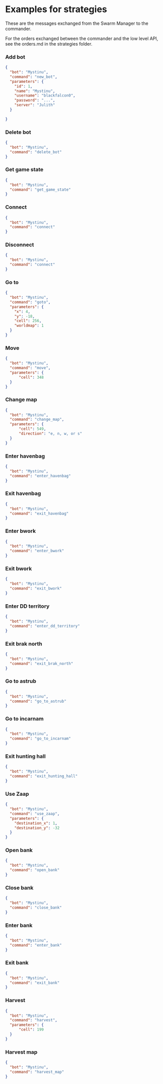 # Examples for strategies

These are the messages exchanged from the Swarm Manager to the commander.

For the orders exchanged between the commander and the low level API, see the orders.md in the strategies folder.


### Add bot
````json
{
  "bot": "Mystinu",
  "command": "new_bot",
  "parameters": {
    "id": 1,
    "name": "Mystinu",
    "username": "blackfalcon0",
    "password": "...",
    "server": "Julith"
  }
  
}
````

### Delete bot
````json
{
  "bot": "Mystinu",
  "command": "delete_bot" 
}
````

### Get game state
````json
{
  "bot": "Mystinu",
  "command": "get_game_state" 
}
````

### Connect
```json
{
  "bot": "Mystinu",
  "command": "connect"
}
```

### Disconnect
````json
{
  "bot": "Mystinu",
  "command": "connect"
}
````

### Go to
````json
{
  "bot": "Mystinu",
  "command": "goto",
  "parameters": {
    "x": 4,
    "y": -18,
    "cell": 256,
    "worldmap": 1
  }
}
````

### Move
````json
{
  "bot": "Mystinu",
  "command": "move",
  "parameters": {
      "cell": 348
  }
}
````

### Change map
````json
{
  "bot": "Mystinu",
  "command": "change_map",
  "parameters": {
      "cell": 549,
      "direction": "e, n, w, or s"
  }
}
````

### Enter havenbag
````json
{
  "bot": "Mystinu",
  "command": "enter_havenbag"
}
````

### Exit havenbag
````json
{
  "bot": "Mystinu",
  "command": "exit_havenbag"
}
````

### Enter bwork
````json
{
  "bot": "Mystinu",
  "command": "enter_bwork"
}
````

### Exit bwork
````json
{
  "bot": "Mystinu",
  "command": "exit_bwork"
}
````

### Enter DD territory
````json
{
  "bot": "Mystinu",
  "command": "enter_dd_territory"
}
````

### Exit brak north
````json
{
  "bot": "Mystinu",
  "command": "exit_brak_north"
}
````

### Go to astrub
````json
{
  "bot": "Mystinu",
  "command": "go_to_astrub"
}
````

### Go to incarnam
````json
{
  "bot": "Mystinu",
  "command": "go_to_incarnam"
}
````

### Exit hunting hall
````json
{
  "bot": "Mystinu",
  "command": "exit_hunting_hall"
}
````

### Use Zaap
````json
{
  "bot": "Mystinu",
  "command": "use_zaap",
  "parameters": {
    "destination_x": 1,
    "destination_y": -32
  }
}
````

### Open bank
````json
{
  "bot": "Mystinu",
  "command": "open_bank"
}
````

### Close bank
````json
{
  "bot": "Mystinu",
  "command": "close_bank"
}
````

### Enter bank
````json
{
  "bot": "Mystinu",
  "command": "enter_bank"
}
````

### Exit bank
````json
{
  "bot": "Mystinu",
  "command": "exit_bank"
}
````

### Harvest
````json
{
  "bot": "Mystinu",
  "command": "harvest",
  "parameters": {
      "cell": 199
  }
}
````

### Harvest map
````json
{
  "bot": "Mystinu",
  "command": "harvest_map"
}
````
